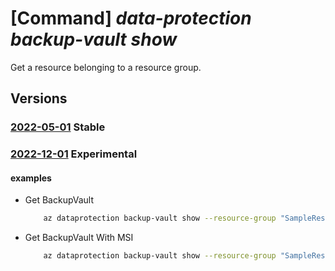 # [Command] _data-protection backup-vault show_

Get a resource belonging to a resource group.

## Versions

### [2022-05-01](/Resources/mgmt-plane/L3N1YnNjcmlwdGlvbnMve30vcmVzb3VyY2Vncm91cHMve30vcHJvdmlkZXJzL21pY3Jvc29mdC5kYXRhcHJvdGVjdGlvbi9iYWNrdXB2YXVsdHMve30=/2022-05-01.xml) **Stable**

<!-- mgmt-plane /subscriptions/{}/resourcegroups/{}/providers/microsoft.dataprotection/backupvaults/{} 2022-05-01 -->

### [2022-12-01](/Resources/mgmt-plane/L3N1YnNjcmlwdGlvbnMve30vcmVzb3VyY2Vncm91cHMve30vcHJvdmlkZXJzL21pY3Jvc29mdC5kYXRhcHJvdGVjdGlvbi9iYWNrdXB2YXVsdHMve30=/2022-12-01.xml) **Experimental**

<!-- mgmt-plane /subscriptions/{}/resourcegroups/{}/providers/microsoft.dataprotection/backupvaults/{} 2022-12-01 -->

#### examples

- Get BackupVault
    ```bash
        az dataprotection backup-vault show --resource-group "SampleResourceGroup" --vault-name "swaggerExample"
    ```

- Get BackupVault With MSI
    ```bash
        az dataprotection backup-vault show --resource-group "SampleResourceGroup" --vault-name "swaggerExample"
    ```
